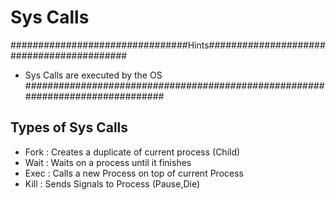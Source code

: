 # Sys Calls

################################Hints##########################################
- Sys Calls are executed by the OS
###############################################################################

## Types of Sys Calls

- Fork : Creates a duplicate of current process (Child)
- Wait : Waits on a process until it finishes
- Exec : Calls a new Process on top of current Process
- Kill : Sends Signals to Process (Pause,Die)

